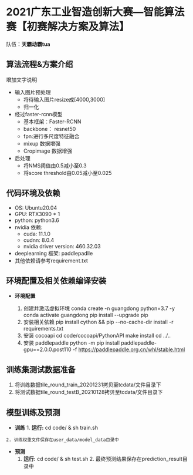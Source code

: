 
# 2021广东工业智造创新大赛—智能算法赛【初赛解决方案及算法】 

队伍：**天霸动霸tua**

## 算法流程&方案介绍
增加文字说明
+ 输入图片预处理
    - 将待输入图片resize成[4000,3000]
    - 归一化
+ 经过faster-rcnn模型
    - 基本框架：Faster-RCNN
    - backbone： resnet50
    - fpn:进行多尺度特征融合
    - mixup 数据增强
    - Cropimage 数据增强
+ 后处理
    - 将NMS阈值由0.5减小至0.3
    - 将score threshold由0.05减小至0.025


## 代码环境及依赖

+ OS: Ubuntu20.04
+ GPU: RTX3090 * 1
+ python: python3.6
+ nvidia 依赖:
   - cuda: 11.1.0
   - cudnn: 8.0.4
   - nvidia driver version: 460.32.03
+ deeplearning 框架: paddlepadlle
+ 其他依赖请参考requirement.txt

## 环境配置及相关依赖编译安装

- **环境配置**

   1. 创建并激活虚拟环境
        conda create -n guangdong python=3.7 -y
        conda activate guangdong
	pip install --upgrade pip
   2. 安装相关依赖
        pip install cython && pip --no-cache-dir install -r requirements.txt
   3. 安装 cocoapi
        cd code/cocoapi/PythonAPI
	make install
	cd ../..
   4. 安装 paddlepaddle
       python -m pip install paddlepaddle-gpu==2.0.0.post110 -f https://paddlepaddle.org.cn/whl/stable.html
## 训练集测试数据准备
   1. 将训练数据tile_round_train_20201231拷贝至tcdata/文件目录下
   2. 将测试数据tile_round_testB_20210128拷贝至tcdata/文件目录下
## 模型训练及预测
   - **训练**
	1. **运行:**
		cd code/ & sh train.sh

   	2. 训练权重文件保存在user_data/model_data目录中

   - **预测**
        1. **运行:**
		cd code/ & sh test.sh
	2. 最终预测结果保存在prediction_result目录中
   
   


